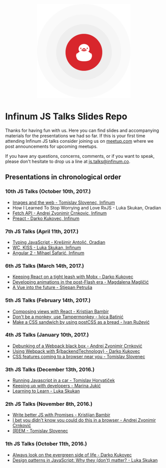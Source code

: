 <p align="center">
  <img width="300" src="_assets/ducky.png" />
  <h1>Infinum JS Talks Slides Repo</h1>
</p>

Thanks for having fun with us. Here you can find slides and accompanying materials
for the presentations we had so far. If this is your first time attending 
Infinum JS talks consider joining us on 
[meetup.com](https://www.meetup.com/Infinum-JS-Talks/) where we post announcements 
for upcoming meetups.

If you have any questions, concerns, comments, or if you want to speak, 
please don't hesitate to drop us a line at [js.talks@infinum.co](mailto:js.talks@infinum.co).

## Presentations in chronological order

### 10th JS Talks (October 10th, 2017.)
- [Images and the web - Tomislav Slovenec, Infinum](talks-10/images_and_the_web_tomislav_slovenec.pdf)
- How I Learned To Stop Worrying and Love RxJS - Luka Skukan, Oradian
- [Fetch API - Andrei Zvonimir Crnkovic, Infinum](talks-10/fetch_andrei_zvonimir_crnkovic.pdf)
- [Preact - Darko Kukovec, Infinum](talks-10/preact_darko_kukovec.pdf)

### 7th JS Talks (April 11th, 2017.)

- [Typing JavaScript - Krešimir Antolić, Oradian](talks-7/typing_javascript_kresimir_antolic.pdf)
- [WC, KISS - Luka Skukan, Infinum](talks-7/wc_kiss_luka_skukan.pdf)
- [Angular 2 - Mihael Šafarić, Infinum](talks-7/angular_2_mihael_safaric.pdf)

### 6th JS Talks (March 14th, 2017.)

- [Keeping React on a tight leash with Mobx - Darko Kukovec](talks-6/keeping_react_on_a_tight_leash_with_mobx_darko_kukovec.pdf)
- [Developing animations in the post-Flash era - Magdalena Magličić]()
- [A Vue into the future - Stjepan Petruša](talks-6/vue_js_stjepan_petrusa.pdf)

### 5th JS Talks (February 14th, 2017.)

- [Composing views with React - Kristijan Bambir](talks-5/composing_views_with_react_kristijan_bambir.pdf)
- [Don't be a monkey, use Tampermonkey - Ivica Batinić]()
- [Make a CSS sandwich by using postCSS as a bread - Ivan Ružević](talks-5/postcss_ivan_ruzevic.pdf)

### 4th JS Talks (January 10th, 2017.)

- [Debunking of a Webpack black box - Andrei Zvonimir Crnković](talks-4/webpack_andrei_zvonimir_crnkovic.pdf)
- [Using Webpack with ${backendTechnology} - Darko Kukovec](talks-4/using_webpack_with_backend_darko_kukovec.pdf)
- [CSS features coming to a browser near you - Tomislav Slovenec]()

### 3th JS Talks (December 13th, 2016.)

- [Running Javascript in a car - Tomislav Horvatiček]()
- [Keeping up with developers - Marina Jukić](talks-3/keeping_up_with_the_developers_marina_jukic.pdf)
- [Learning to Learn - Luka Skukan](talks-3/learning_to_learn_luka_skukan.pdf)

### 2th JS Talks (November 8th, 2016.)

- [Write better JS with Promises - Kristijan Bambir](talks-2/write_better_js_with_promises_kristijan_bambir.pdf)
- [I bet you didn't know you could do this in a browser - Andrei Zvonimir Crnković](talks-2/bb8_andrei_zvonimir_crnkovic.pdf)
- [(R)EM - Tomislav Slovenec](talks-2/rem_tomislav_slovenec.pdf)

### 1th JS Talks (October 11th, 2016.)

- [Always look on the evergreen side of life - Darko Kukovec](talks-1/always_look_on_the_evergreen_side_of_life_darko_kukovec.pdf)
- [Design patterns in JavaScript: Why they (don't) matter? - Luka Skukan](talks-1/patterns_luka_skukan.pdf)

